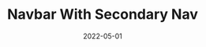---
title: Navbar With Secondary Nav
component: "navbars"
date: 2022-05-01
seo:
  page_title:
  meta_description:
  featured_image: /uploads/featured-image.jpg
  featured_image_alt:
hero:
  heading:
  body:
  hero_image:
    image: /uploads/featured-image.jpg
    image_alt:
html_example:
  - |
    <header class="header header--with-secondary">
      <div class="header__top bg-gray">
        <div class="wrapper-lg">
          <ul class="header__top-nav">
            <li class="header__top-nav-item">
              <a class="header__top-nav-link href="#">News</a>
            </li>
            <li class="header__top-nav-item">
              <a class="header__top-nav-link" href="#">Tours</a>
            </li>
          </ul>
        </div>
      </div>
      <div class="header__wrapper wrapper-lg">
        <div class="header__logo">
          <span class="visually-hidden">Home</span>
          <a class="brand-logo" href="/">
              <img src="/uploads/Insight-Logo-White.png" width="164" height="141" alt="">
          </a>
        </div>
        <nav class="header__nav" aria-label="primary navigation">
          <ul class="header__nav-list">
              <li class="header__nav-list-item">
                <a class="header__nav-list-link" href="/services/" aria-label="Services">
                    Services
                </a>
              </li>
              <li class="header__nav-list-item">
                <a class="header__nav-list-link" href="/about/" aria-label="About">
                    About
                </a>
              </li>
              <li class="header__nav-list-item">
                <a class="header__nav-list-link" href="/contact/" aria-label="Contact">
                    Contact
                </a>
              </li>
          </ul>
        </nav>
        <div id="header__mobile-nav" class="header__mobile-nav">
          <div class="header__mobile-nav-inner">
            <ul class="header__mobile-nav-menu">
                <li class="header__mobile-nav-item">
                  <a class="header__mobile-nav-link" href="/about/" aria-label="About" title="About">About</a>
                </li>
                <li class="header__mobile-nav-item">
                  <a class="header__mobile-nav-link" href="/contact/" aria-label="Contact" title="Contact">Contact</a>
                </li>
            </ul>
          </div>
        </div>
        <button class="header__hamburger hamburger hamburger--slider" type="button" aria-controls="header__mobile-nav" aria-label="close mobile menu" aria-expanded="true">
          <span class="hamburger-box">
            <span class="hamburger-inner"></span>
          </span>
        </button>
      </div>
    </header>
    <script>
    const siteHeader = document.querySelector(".header")
    const mobileMenu = document.querySelector('.header__mobile-nav');
    const hamburger = document.querySelector('.hamburger');

    hamburger.addEventListener('click', toggleMobileMenu);

    function toggleMobileMenu() {
      if (mobileMenu.classList.contains('nav-open')) {
        this.setAttribute('aria-expanded', 'false');
        this.setAttribute('aria-label', 'open mobile menu');
        mobileMenu.classList.remove('nav-open');
        hamburger.classList.remove('is-active');
      } else {
        mobileMenu.classList.add('nav-open');
        hamburger.classList.add('is-active');
        this.setAttribute('aria-expanded', 'true');
        this.setAttribute('aria-label', 'close mobile menu');
      }
    }
    </script>
css_example:
  - |
    .header {
      width: 100%;
      // position: fixed;
      position: relative;
      top: 0;
      left: 0;
      z-index: 9;
      transition: $transition;
      background-color: $white;
      box-shadow: 0 4px 8px rgba(0,0,0,.15);
      padding: .5rem 0;
    }

    .header__wrapper {
      position: relative;
      display: flex;
      align-items: center;
      justify-content: space-between;

      @include breakpoint(lg) {
        overflow: visible;
      }
    }

    .header__logo {
      max-width: clamp(150px, 20vw, 200px);
    }

    .header__mobile-nav {
      position: absolute;
      top: 100%;
      left: 0;
      width: 100%;
      overflow: hidden;
      transition: $transition;
      background-color: $white;
      overflow: hidden;
      max-height: 0;
      transition: max-height .5s ease-in-out;

      @include breakpoint(md) {
        display: none;
      }
    }

    .header__mobile-nav.nav-open {
      max-height: 1000px;
    }

    .header__mobile-nav-item {
      position: relative;
      list-style-type: none;
    }

    .header__mobile-nav-link {
      text-decoration: none;
      padding: $ic-100 0;
      display: block;
      width: 100%;
      transition: color $transition;
      font-family: $secondary-font;
      font-size: $ic-200; 
      border-bottom: 1px solid #f6f6f6;
      color: $black;

      &:hover,
      &:focus {
        color: $secondary-color;
      }
    }


    .header__mobile-nav-menu {
      max-width: 600px;
      margin: 0 auto;
      padding: 1.5rem;
    }

    .header__nav {
      display: none;

      @include breakpoint(md) {
        display: flex; 
      }
    }

    .header__nav-list {
      display: none;

      @include breakpoint(md) {
        display: flex;
        padding: 0;
        margin: 0;
      }
    }

    .header__nav-list-item {
      position: relative;

      @include breakpoint(md) {
        list-style-type: none;
        margin-top: 0;
        padding: 1rem 1.25rem;
        display: inline-block;
      }
    }

    .header__nav-list-link {
      position: relative;
      text-decoration: none;
      font-family: $secondary-font;
      font-size: $ic-200;
      padding: .8rem 0;
      transition: $transition;
      color: $black;

      &::after {
        background: $secondary-color;
        height: 3px;
        width: 100%;
        transform: scaleX(0);
        transform-origin: top right;
        position: absolute;
        bottom: 0;
        left: 0;
        content: "";
        transition: transform $transition;
      }

      @include breakpoint(md) {
        &:hover,
        &:focus {
          color: $primary-color;

          &::after {
            transform: scaleX(1);
            transform-origin: top left;
          }
        }
      }
    }

    .header__nav-list-item:last-of-type {
      padding-right: 0;
    }

    .nav-open {
      transform: translateX(0);
      opacity: 1;
      overflow: hidden;
      visibility: visible;
    }

    // Start styles for header with secondary navigation
    .header--with-secondary {
      padding: 0;
    }

    .header__top {
      display: none;

      @include breakpoint(md) {
        display: flex;
      }
    }

    .header__top-nav {
      display: flex;
      max-width: fit-content;
      margin-left: auto;
      margin-top: 0;
      margin-bottom: 0;
      padding: .3rem 0;

      li:last-of-type {
        padding: 0 0 0 1rem;
      }
    }

    .header__top-nav-item {
      list-style-type: none;
      margin-top: 0;
      padding: 0 1rem;
    }

    .header__top-nav-link {
      color: $black;
      text-decoration: none;
      font-size: .8rem;
      font-weight: 700;
      transition: color $transition;

      &:hover, 
      &:focus {
        color: $primary-color;
      }
    }

    .header--with-secondary .header__wrapper {
      padding-top: .5rem;
      padding-bottom: .5rem;
    }
    // End styles for header with secondary navigation
---